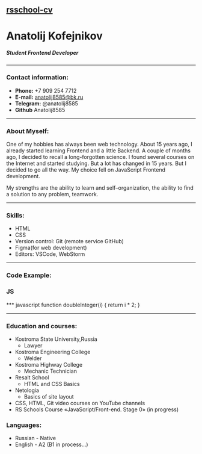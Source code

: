 ## [rsschool-cv](https://Anatolij8585.github.io/rsschool-cv/cv)

# Anatolij Kofejnikov

##### Student Frontend Developer

---

### Contact information:

- **Phone:** +7 909 254 7712
- **E-mail:** anatolij8585@bk.ru
- **Telegram:** @anatolij8585
- **Github** Anatolij8585

---

### About Myself:

One of my hobbies has always been web technology. About 15 years ago, I already started learning Frontend and a little Backend. A couple of months ago, I decided to recall a long-forgotten science. I found several courses on the Internet and started studying. But a lot has changed in 15 years. But I decided to go all the way. My choice fell on JavaScript Frontend development.

My strengths are the ability to learn and self–organization, the ability to find a solution to any problem, teamwork.

---

### Skills:

- HTML
- CSS
- Version control: Git (remote service GitHub)
- Figma(for web development)
- Editors: VSCode, WebStorm

---

### Code Example:

### JS

\*\*\* javascript
function doubleInteger(i) {
    return i * 2;
}

---

### Education and courses:

- Kostroma State University,Russia
  - Lawyer
- Kostroma Engineering College
  - Welder
- Kostroma Highway College
  - Mechanic Technician
- Resalt School
  - HTML and CSS Basics
- Netologia
  - Basics of site layout
- CSS, HTML, Git video courses on YouTube channels
- RS Schools Course «JavaScript/Front-end. Stage 0» (in progress)

### Languages:

- Russian - Native
- English - A2 (B1 in process…)